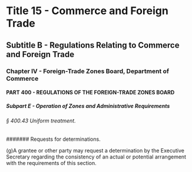 
# Title 15 - Commerce and Foreign Trade
## Subtitle B - Regulations Relating to Commerce and Foreign Trade
### Chapter IV - Foreign-Trade Zones Board, Department of Commerce
#### PART 400 - REGULATIONS OF THE FOREIGN-TRADE ZONES BOARD
##### Subpart E - Operation of Zones and Administrative Requirements
###### § 400.43 Uniform treatment.
####### Requests for determinations.

(g)A grantee or other party may request a determination by the Executive Secretary regarding the consistency of an actual or potential arrangement with the requirements of this section.
